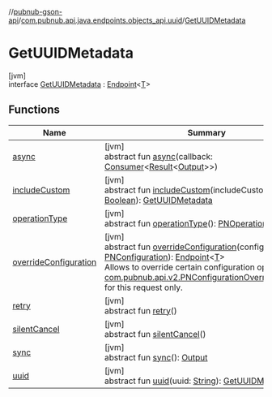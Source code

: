 //[pubnub-gson-api](../../../index.md)/[com.pubnub.api.java.endpoints.objects_api.uuid](../index.md)/[GetUUIDMetadata](index.md)

# GetUUIDMetadata

[jvm]\
interface [GetUUIDMetadata](index.md) : [Endpoint](../../com.pubnub.api.java.endpoints/-endpoint/index.md)&lt;[T](../../com.pubnub.api.java.endpoints/-endpoint/index.md)&gt;

## Functions

| Name | Summary |
|---|---|
| [async](../../com.pubnub.api.java.endpoints.channel_groups/-delete-channel-group/index.md#1418965989%2FFunctions%2F126356644) | [jvm]<br>abstract fun [async](../../com.pubnub.api.java.endpoints.channel_groups/-delete-channel-group/index.md#1418965989%2FFunctions%2F126356644)(callback: [Consumer](https://docs.oracle.com/javase/8/docs/api/java/util/function/Consumer.html)&lt;[Result](../../../../../pubnub-kotlin/pubnub-kotlin-api/pubnub-kotlin-api/com.pubnub.api.v2.callbacks/-result/index.md)&lt;[Output](../../../../../pubnub-kotlin/pubnub-kotlin-api/com.pubnub.api.endpoints.remoteaction/-remote-action/index.md)&gt;&gt;) |
| [includeCustom](include-custom.md) | [jvm]<br>abstract fun [includeCustom](include-custom.md)(includeCustom: [Boolean](https://kotlinlang.org/api/latest/jvm/stdlib/kotlin/-boolean/index.html)): [GetUUIDMetadata](index.md) |
| [operationType](../../com.pubnub.api.java.endpoints.channel_groups/-delete-channel-group/index.md#1414065386%2FFunctions%2F126356644) | [jvm]<br>abstract fun [operationType](../../com.pubnub.api.java.endpoints.channel_groups/-delete-channel-group/index.md#1414065386%2FFunctions%2F126356644)(): [PNOperationType](../../../../../pubnub-kotlin/pubnub-kotlin-api/pubnub-kotlin-api/com.pubnub.api.enums/-p-n-operation-type/index.md) |
| [overrideConfiguration](../../com.pubnub.api.java.endpoints.channel_groups/-delete-channel-group/index.md#424483198%2FFunctions%2F126356644) | [jvm]<br>abstract fun [overrideConfiguration](../../com.pubnub.api.java.endpoints.channel_groups/-delete-channel-group/index.md#424483198%2FFunctions%2F126356644)(configuration: [PNConfiguration](../../../../../pubnub-kotlin/pubnub-kotlin-api/pubnub-kotlin-api/com.pubnub.api.v2/-p-n-configuration/index.md)): [Endpoint](../../com.pubnub.api.java.endpoints/-endpoint/index.md)&lt;[T](../../com.pubnub.api.java.endpoints/-endpoint/index.md)&gt;<br>Allows to override certain configuration options (see [com.pubnub.api.v2.PNConfigurationOverride.Builder](../../../../../pubnub-kotlin/pubnub-kotlin-api/pubnub-kotlin-api/com.pubnub.api.v2/-p-n-configuration-override/-builder/index.md)) for this request only. |
| [retry](../../com.pubnub.api.java.endpoints.channel_groups/-delete-channel-group/index.md#2020801116%2FFunctions%2F126356644) | [jvm]<br>abstract fun [retry](../../com.pubnub.api.java.endpoints.channel_groups/-delete-channel-group/index.md#2020801116%2FFunctions%2F126356644)() |
| [silentCancel](../../com.pubnub.api.java.endpoints.channel_groups/-delete-channel-group/index.md#-675955969%2FFunctions%2F126356644) | [jvm]<br>abstract fun [silentCancel](../../com.pubnub.api.java.endpoints.channel_groups/-delete-channel-group/index.md#-675955969%2FFunctions%2F126356644)() |
| [sync](../../com.pubnub.api.java.endpoints.channel_groups/-delete-channel-group/index.md#40193115%2FFunctions%2F126356644) | [jvm]<br>abstract fun [sync](../../com.pubnub.api.java.endpoints.channel_groups/-delete-channel-group/index.md#40193115%2FFunctions%2F126356644)(): [Output](../../../../../pubnub-kotlin/pubnub-kotlin-api/com.pubnub.api.endpoints.remoteaction/-remote-action/index.md) |
| [uuid](uuid.md) | [jvm]<br>abstract fun [uuid](uuid.md)(uuid: [String](https://docs.oracle.com/javase/8/docs/api/java/lang/String.html)): [GetUUIDMetadata](index.md) |
